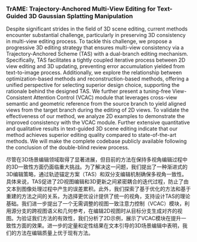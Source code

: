 ### TrAME: Trajectory-Anchored Multi-View Editing for Text-Guided 3D Gaussian Splatting Manipulation

Despite significant strides in the field of 3D scene editing, current methods encounter substantial challenge, particularly in preserving 3D consistency in multi-view editing process. To tackle this challenge, we propose a progressive 3D editing strategy that ensures multi-view consistency via a Trajectory-Anchored Scheme (TAS) with a dual-branch editing mechanism. Specifically, TAS facilitates a tightly coupled iterative process between 2D view editing and 3D updating, preventing error accumulation yielded from text-to-image process. Additionally, we explore the relationship between optimization-based methods and reconstruction-based methods, offering a unified perspective for selecting superior design choice, supporting the rationale behind the designed TAS. We further present a tuning-free View-Consistent Attention Control (VCAC) module that leverages cross-view semantic and geometric reference from the source branch to yield aligned views from the target branch during the editing of 2D views. To validate the effectiveness of our method, we analyze 2D examples to demonstrate the improved consistency with the VCAC module. Further extensive quantitative and qualitative results in text-guided 3D scene editing indicate that our method achieves superior editing quality compared to state-of-the-art methods. We will make the complete codebase publicly available following the conclusion of the double-blind review process.

尽管在3D场景编辑领域取得了显著进展，但目前的方法在保持多视角编辑过程中的3D一致性方面仍面临重大挑战。为了解决这一问题，我们提出了一种渐进式的3D编辑策略，通过轨迹锚定方案（TAS）和双分支编辑机制确保多视角一致性。具体来说，TAS促进了2D视图编辑和3D更新之间紧密耦合的迭代过程，防止了由文本到图像处理过程中产生的误差累积。此外，我们探索了基于优化的方法和基于重建的方法之间的关系，为选择更优设计提供了统一的视角，支持设计TAS的理论基础。我们进一步提出了一个无需调整的视图一致注意力控制（VCAC）模块，利用源分支的跨视图语义和几何参考，在编辑2D视图时从目标分支生成对齐的视图。为验证我们方法的有效性，我们分析了2D示例，展示了VCAC模块在提升一致性方面的效果。进一步的定量和定性结果在文本引导的3D场景编辑中表明，我们的方法在编辑质量上优于现有方法。
